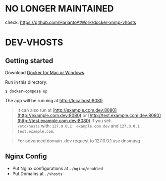 NO LONGER MAINTAINED
======================

check: https://github.com/HariantoAtWork/docker-xnmp-vhosts


DEV-VHOSTS
==========


Getting started
---------------

Download [Docker for Mac or Windows](https://www.docker.com).

Run in this directory:

    $ docker-compose up

The app will be running at [http://localhost:8080](http://localhost:8080)

> It can also run at [http://example.com.dev:8080](http://example.com.dev:8080) or [http://test.example.com.dev:8080](http://test.example.com.dev:8080) if you set:<br/>
  `/etc/hosts` with: `127.0.0.1  example.com.dev` and `127.0.0.1 test.example.com`.

> For advanced domain .dev request to 127.0.0.1 use dnsmasq



Nginx Config
------------

* Put Nginx configurations at `./nginx/enabled`
* Put Domains at `./vhosts`


